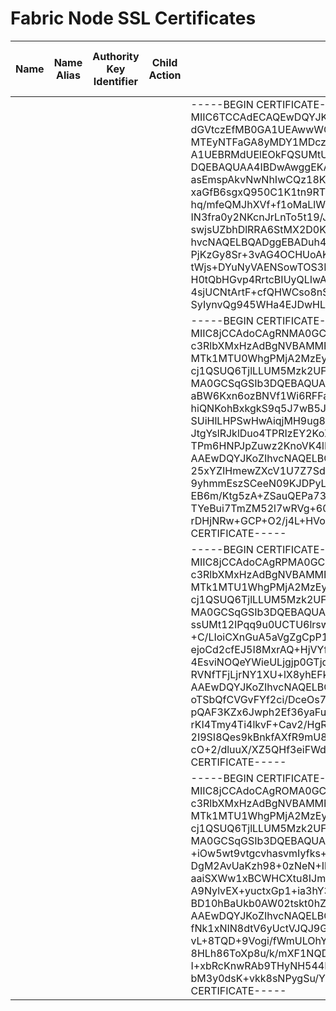 # Fabric Node SSL Certificates
| Name | Name Alias | Authority Key Identifier | Child Action | Data | Description | DN | Expired Certificate | Invalid Issuer | Invalid Signing CA For Certificate | Invalid Subject Format | Issuer | Key Size | Local Owner | Message | Last Modified | Monitoring Policy DN | Node ID | Node Type | Owner Key | Owner Tag | Public Key Algorithm | Serial Number | Signature Algorithm | Status | Subject | Subject Key Identifier | Valid Certificate | Validity Not After | Validity Not Before | Version |
| ---- | ---------- | ------------------------ | ------------ | ---- | ----------- | -- | ------------------- | -------------- | ---------------------------------- | ---------------------- | ------ | -------- | ----------- | ------- | ------------- | -------------------- | ------- | --------- | --------- | --------- | -------------------- | ------------- | ------------------- | ------ | ------- | ---------------------- | ----------------- | ------------------ | ------------------- | ------- |
|  |  |  |  | -----BEGIN CERTIFICATE----- MIIC6TCCAdECAQEwDQYJKoZIhvcNAQELBQAwOTEWMBQGA1UECgwNQ2lzY28gU3lz dGVtczEfMB0GA1UEAwwWQ2lzY28gTWFudWZhY3R1cmluZyBDQTAgFw0yMDA5MjEy MTEyNTFaGA8yMDY1MDczMTIxMTI1MVowOjEQMA4GA1UEAwwHVEVQLTEtMTEmMCQG A1UEBRMdUElEOkFQSUMtU0VSVkVSLUwxIFNOOlRFUC0xLTEwggEiMA0GCSqGSIb3 DQEBAQUAA4IBDwAwggEKAoIBAQCmjE7U/rs41dLfKZpSD/WvFQKx8K26XMDHOh0g asEmspAkvNwNhIwCQz18KQMK9SiYbzCSx0H38t85eQUCwsL+WxFtYRGibdwS0LeH xaGfB6sgxQ950C1K1tn9RT3RSahtOPl+eduSS62dvaBbj758S9rMNcYpE+lqFZie hq/mfeQMJhXVf+f1oMaLlWiYkJEfQeppB9lc3P5WygZRPpFGfuR4kaGlhzSzxnoT IN3fra0y2NKcnJrLnTo5t19/JiFyS5DNsGXAAIJuTJO/K98S9o66g3d7/snpwlNG swjsUZbhDlRRA6StMX2D0KKU+5T3U8NRGq5k8Bqu8gKsdNMRAgMBAAEwDQYJKoZI hvcNAQELBQADggEBADuh4XswxQne+C7iWOhNJgIOdKLgfgBCDQm77EtWzBU+hQMZ PjKzGy8Sr+3vAG4OCHUoAKldM2uWz157/3jEbd5mbelrR1JZigWsF1uXHW+CHZuj tWjs+DYuNyVAENSowTOS3DeYR69hOj6SvP0g93joVBT/Jw+ORLwzDG8n6ylb5MEn H0tQbHGvp4RrtcBIUyQLIwAexYZxHO1m/xF9qoY2FZ9MqHucEYQyqJApFarLzI5L 4sjUCNtArtF+cfQHWCso8nSQ0dDaFi6Xbe+qYIR33irjH+02IuIyoFEadvBHedEi SyIynvQg945WHa4EJDwHLWKFl3OoGrBmCnoVY58= -----END CERTIFICATE-----  |  | uni/fabsslcomm/ifmcertnode-1 | yes | no | no | no | /O=Cisco Systems/CN=Cisco Manufacturing CA | 2048 | local | Local | 2022-11-17T15:50:33.490+00:00 | uni/fabric/monfab-default | 1 | Local |  |  | rsaEncryption | TEP-1-1 | sha256WithRSAEncryption |  | /CN=TEP-1-1/serialNumber=PID:APIC-SERVER-L1 SN:TEP-1-1 |  | yes | 2065-07-31T21:12:51.000+00:00 | 2020-09-21T21:12:51.000+00:00 |  |
|  |  |  |  | -----BEGIN CERTIFICATE----- MIIC8jCCAdoCAgRNMA0GCSqGSIb3DQEBCwUAMDkxFjAUBgNVBAoMDUNpc2NvIFN5 c3RlbXMxHzAdBgNVBAMMFkNpc2NvIE1hbnVmYWN0dXJpbmcgQ0EwIBcNMTkwMjE1 MTk1MTU0WhgPMjA2MzEyMjUxOTUxNTRaMEIxQDA+BgNVBAMMN3NlcmlhbE51bWJl cj1QSUQ6TjlLLUM5Mzk2UFggU046VEVQLTEtMTAxLCBDTj1URVAtMS0xMDEwggEi MA0GCSqGSIb3DQEBAQUAA4IBDwAwggEKAoIBAQCygvqn1EC5EN05Rlqs6WuyMXU9 aBW6Kxn6ozBNVf1Wi6RFFaA/AQTiLl0WLxrv8/wF6AgM+GcUDJq1UwP6/J8W/gDU hiQNKohBxkgkS9q5J7wB5JI9RVcOQ8vi3/qsa4d7ky2sW7vMhgo5WisiSAANJJzo SUiHlLHPSwHwAiqjMH9ug8GbpYCQD9vwJXWJU1LDHHLncPtKh9Kg8xoRx7sEadxy JtgYslRJklDuo4TPRIzEY2KoZh+HSThgWg5/qOFaukTEQRf9lrhJVeX7HvB6Lhng TPm6HNPJpZuwz2KnoVK4lBBFLt/zM+cE45h8hZPBzFdkIGY0lZBfrP87mjWpAgMB AAEwDQYJKoZIhvcNAQELBQADggEBADeac3i+rMIAisGzdQGzonfF/7fjv4z6zbEx 25xYZIHmewZXcV1U7Z7SdbWsMk0IgOthopYvLZLpFRk5bwF16oYeyxv3M/fZ8rug 9yhmmEszSCeeN09KJDPyLjsNgHBlBecph90zU+GmEOYBYoIAaH+Z1chJm+f66FDZ EB6m/Ktg5zA+ZSauQEPa73P3HOQ1YKGjnUy6SiK/sMOJ4dOLNqArpBRQH1TiDrzo TYeBui7TmZM52l7wRVg+60B+TgoKZQvNl4z5wOMOPjC8htpCoF6bTy/8n7GpKLV+ rDHjNRw+GCP+O2/j4L+HVoOctNT+ieP+KK0cRJHZoJAqWWioPsc= -----END CERTIFICATE-----  |  | uni/fabsslcomm/ifmcertnode-101 | yes | no | no | no | /O=Cisco Systems/CN=Cisco Manufacturing CA | 2048 | local | Local | 2022-11-17T17:08:48.596+00:00 | uni/fabric/monfab-default | 101 | Local |  |  | rsaEncryption | TEP-1-101 | sha256WithRSAEncryption |  | /CN=serialNumber=PID:N9K-C9396PX SN:TEP-1-101, CN=TEP-1-101 |  | yes | 2063-12-25T19:51:54.000+00:00 | 2019-02-15T19:51:54.000+00:00 |  |
|  |  |  |  | -----BEGIN CERTIFICATE----- MIIC8jCCAdoCAgRPMA0GCSqGSIb3DQEBCwUAMDkxFjAUBgNVBAoMDUNpc2NvIFN5 c3RlbXMxHzAdBgNVBAMMFkNpc2NvIE1hbnVmYWN0dXJpbmcgQ0EwIBcNMTkwMjE1 MTk1MTU1WhgPMjA2MzEyMjUxOTUxNTVaMEIxQDA+BgNVBAMMN3NlcmlhbE51bWJl cj1QSUQ6TjlLLUM5Mzk2UFggU046VEVQLTEtMTAzLCBDTj1URVAtMS0xMDMwggEi MA0GCSqGSIb3DQEBAQUAA4IBDwAwggEKAoIBAQCz7OFGPyql5ni+tldDN4csEZgu ssUMt12IPqq9u0UCTU6lrswtXGvbVIJddvMkHrXrQbsE3yMc0nPxIBaolWsRzeV1 +C/LIoiCXnGuA5aVgZgCpP12iTpIPhz2jd9fsK18CPlHSJdC6SOCSmzA4TuqRCjb ejoCd2cfEJ5I8MxrAQ+HjVYfBDzZaItGhWjHUTOwOljcZ2f+c7lRqK6K/btnGMVj 4EsviNOQeYWieULjgjp0GTjdIS8YZu2kB1T6Yk7FKQgOD2ZAS3wtXkWWSnWb5iPi RVNfTFjLjrNY1XU+lX8yhEFkBtIhGJgg4535N2+PA8L6Yo8T+afemWK6dMJ3AgMB AAEwDQYJKoZIhvcNAQELBQADggEBAKyNRoI7uGRSeEd/OrBU2WqCu6G4hNtcez7m oTSbQfCVGvFYf2ci/DceOs73gvYpLf3uaD1qmBq1+N375p5eqfP45wgGCJOdgxNz pQAF3KZx6Jwph2Ef36yaFugUWlgRHuNp48BGc0UA6cwWdKy4XRDYCvkfe340Vcbc rKI4Tmy4Ti4lkvF+Cav2/HgRxKuw5/MTdO9h0CJJqRleIOKs2KBGri+q4itNT9oL 2I9SI8Qes9kBnkfAXfR9mU8EA/xTj86o87Twgw32xktFCsUoUq57AYoynjOjjCTG cO+2/dluuX/XZ5QHf3eiFWdQ2hJGrbR9bCEiKh2I916a6eo5RKc= -----END CERTIFICATE-----  |  | uni/fabsslcomm/ifmcertnode-201 | yes | no | no | no | /O=Cisco Systems/CN=Cisco Manufacturing CA | 2048 | local | Local | 2022-11-17T18:23:54.266+00:00 | uni/fabric/monfab-default | 201 | Local |  |  | rsaEncryption | TEP-1-103 | sha256WithRSAEncryption |  | /CN=serialNumber=PID:N9K-C9396PX SN:TEP-1-103, CN=TEP-1-103 |  | yes | 2063-12-25T19:51:55.000+00:00 | 2019-02-15T19:51:55.000+00:00 |  |
|  |  |  |  | -----BEGIN CERTIFICATE----- MIIC8jCCAdoCAgROMA0GCSqGSIb3DQEBCwUAMDkxFjAUBgNVBAoMDUNpc2NvIFN5 c3RlbXMxHzAdBgNVBAMMFkNpc2NvIE1hbnVmYWN0dXJpbmcgQ0EwIBcNMTkwMjE1 MTk1MTU1WhgPMjA2MzEyMjUxOTUxNTVaMEIxQDA+BgNVBAMMN3NlcmlhbE51bWJl cj1QSUQ6TjlLLUM5Mzk2UFggU046VEVQLTEtMTAyLCBDTj1URVAtMS0xMDIwggEi MA0GCSqGSIb3DQEBAQUAA4IBDwAwggEKAoIBAQC9XYjtg0mY6ICrd2qJ4uIEgvVM +iOw5wt9vtgcvhasvmIyfks+lkflti5O1qJtBJiXGKgEZQDYitovbpF9/LIQnXwh DgM2AvUaKzh98+0zNeN+IhDhK77y/uyex+owKVUEZRmQmrIVK6H4jGpNE0CMlfeW aaiSXWw1xBCWHCXtu8IJmqavPtksiBSznXMmzLy63dQDp6bPFLwc1nMVkiCjAQhv A9NylvEX+yuctxGp1+ia3hY3hDBULsjbofnJ5hjOuBZhUQFp2aE7TAAW+xa0cpb6 BD10hBaUkb0AW02tskt0hZk3PHd3SXMNDWB4Z7IJSXNMMQHP+Kg7LRAxnV0RAgMB AAEwDQYJKoZIhvcNAQELBQADggEBAJF/h04DMknr1KNp2QTt5KfPJwdogUoDg1/B fNk1xNIN8dtV6yUctVJQJ9GIuUlnfkGSC+wIuI50LqR58+rkZvUeGZytZ3qeVqQx vL+8TQD+9Vogi/fWmULOhYfnH6l+cA1qu6OhPiDBL/JpCbgYu/+9AZCiT6Hve3F0 8HLh86ToXp8u/k/mXF1NQDzE5KOirgqOJevNeG2Smjn5qYpCn3TO2JoiZJnsyruO I+xbRcKnwRAb9THyNH544DJHY/MKZ519dvCC8FCUzJUYgVuBehApgKJQshSk2smg bM3y0dsK+vkk8sNPygSu/YzDfI7AmhExJD0Gn2PAJikSB15kNbU= -----END CERTIFICATE-----  |  | uni/fabsslcomm/ifmcertnode-102 | yes | no | no | no | /O=Cisco Systems/CN=Cisco Manufacturing CA | 2048 | local | Local | 2022-11-17T18:24:40.165+00:00 | uni/fabric/monfab-default | 102 | Local |  |  | rsaEncryption | TEP-1-102 | sha256WithRSAEncryption |  | /CN=serialNumber=PID:N9K-C9396PX SN:TEP-1-102, CN=TEP-1-102 |  | yes | 2063-12-25T19:51:55.000+00:00 | 2019-02-15T19:51:55.000+00:00 |  |